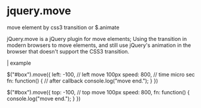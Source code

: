 # jquery.move
move element by css3 transition or $.animate

jQuery.move is a jQuery plugin for move elements; Using the transition in modern browsers to move elements, and still use jQuery's animation in the browser that doesn't support the CSS3 transition.


| example

$("#box").move({
    left: -100,                     // left move 100px
    speed: 800,                     // time micro sec
    fn: function() {                // after callback
        console.log("move end.");
    }
})

$("#box").move({
    top: -100,                     // top move 100px
    speed: 800,
    fn: function() {
        console.log("move end.");
    }
})
